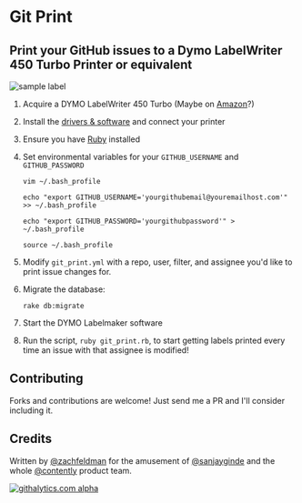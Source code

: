 # Git Print
## Print your GitHub issues to a Dymo LabelWriter 450 Turbo Printer or equivalent

![sample label](http://imgur.com/u4WgNSB.jpg)

1. Acquire a DYMO LabelWriter 450 Turbo (Maybe on [Amazon](http://www.amazon.com/gp/product/B0027JIIKQ/ref=as_li_tf_tl?ie=UTF8&camp=1789&creative=9325&creativeASIN=B0027JIIKQ&linkCode=as2&tag=gitpri-20)?)

2. Install the [drivers & software](http://global.dymo.com/ieIE/Software/LabelWriter_450.html) and connect your printer

3. Ensure you have [Ruby](https://rvm.io/rvm/install) installed 

4. Set environmental variables for your `GITHUB_USERNAME` and `GITHUB_PASSWORD`


    `vim ~/.bash_profile`

    `echo "export GITHUB_USERNAME='yourgithubemail@youremailhost.com'" >> ~/.bash_profile`

    `echo "export GITHUB_PASSWORD='yourgithubpassword'" > ~/.bash_profile`

    `source ~/.bash_profile`


5. Modify `git_print.yml` with a repo, user, filter, and assignee you'd like to print issue changes for.

6. Migrate the database:

    `rake db:migrate`

6. Start the DYMO Labelmaker software

7. Run the script, `ruby git_print.rb`, to start getting labels printed every time an issue with that assignee is modified!


## Contributing

Forks and contributions are welcome! Just send me a PR and I'll consider including it.

## Credits

Written by [@zachfeldman](http://zfeldman.com/) for the amusement of [@sanjayginde](https://twitter.com/sanjayginde) and the whole [@contently](https://contently.com/) product team.

[![githalytics.com alpha](https://cruel-carlota.pagodabox.com/840a31089b7c9c72b0085b34f965f2ad "githalytics.com")](http://githalytics.com/zachfeldman/git_print)